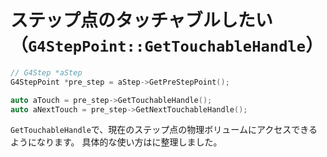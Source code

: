 # ステップ点のタッチャブルしたい（``G4StepPoint::GetTouchableHandle``）

```cpp
// G4Step *aStep
G4StepPoint *pre_step = aStep->GetPreStepPoint();

auto aTouch = pre_step->GetTouchableHandle();
auto aNextTouch = pre_step->GetNextTouchableHandle();
```

``GetTouchableHandle``で、現在のステップ点の物理ボリュームにアクセスできるようになります。
具体的な使い方は[](./geant4-touchable.md)に整理しました。
